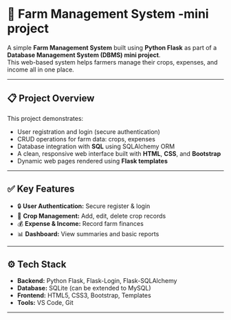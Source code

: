 # 🌾 Farm Management System -mini project

A simple **Farm Management System** built using **Python Flask** as part of a **Database Management System (DBMS) mini project**.  
This web-based system helps farmers manage their crops, expenses, and income all in one place.

---

## 📋 Project Overview

This project demonstrates:
- User registration and login (secure authentication)
- CRUD operations for farm data: crops, expenses
- Database integration with **SQL** using SQLAlchemy ORM
- A clean, responsive web interface built with **HTML**, **CSS**, and **Bootstrap**
- Dynamic web pages rendered using **Flask templates**

---

## ✅ Key Features

- 🔒 **User Authentication:** Secure register & login
- 🌾 **Crop Management:** Add, edit, delete crop records
- 💰 **Expense & Income:** Record farm finances
- 📊 **Dashboard:** View summaries and basic reports

---

## ⚙️ Tech Stack

- **Backend:** Python Flask, Flask-Login, Flask-SQLAlchemy
- **Database:** SQLite (can be extended to MySQL)
- **Frontend:** HTML5, CSS3, Bootstrap, Templates
- **Tools:** VS Code, Git

---


